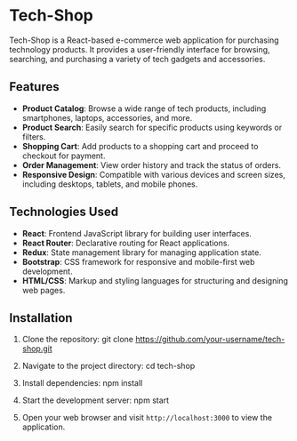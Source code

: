 # Tech-Shop

Tech-Shop is a React-based e-commerce web application for purchasing technology products. It provides a user-friendly interface for browsing, searching, and purchasing a variety of tech gadgets and accessories.

## Features

- **Product Catalog**: Browse a wide range of tech products, including smartphones, laptops, accessories, and more.
- **Product Search**: Easily search for specific products using keywords or filters.
- **Shopping Cart**: Add products to a shopping cart and proceed to checkout for payment.
- **Order Management**: View order history and track the status of orders.
- **Responsive Design**: Compatible with various devices and screen sizes, including desktops, tablets, and mobile phones.

## Technologies Used

- **React**: Frontend JavaScript library for building user interfaces.
- **React Router**: Declarative routing for React applications.
- **Redux**: State management library for managing application state.
- **Bootstrap**: CSS framework for responsive and mobile-first web development.
- **HTML/CSS**: Markup and styling languages for structuring and designing web pages.

## Installation

1. Clone the repository:
    git clone https://github.com/your-username/tech-shop.git

2. Navigate to the project directory:
    cd tech-shop

3. Install dependencies:
    npm install

4. Start the development server:
    npm start

5. Open your web browser and visit `http://localhost:3000` to view the application.
